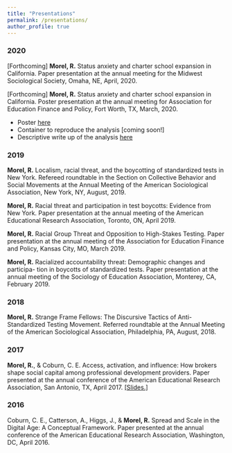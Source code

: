 ```yaml
---
title: "Presentations"
permalink: /presentations/
author_profile: true
---
```


### 2020

[Forthcoming] **Morel, R.** Status anxiety and charter school expansion in California. Paper presentation at the annual meeting for the Midwest Sociological Society, Omaha, NE, April, 2020.

[Forthcoming] **Morel, R.** Status anxiety and charter school expansion in California. Poster presentation at the annual meeting for Association for Education Finance and Policy, Fort Worth, TX, March, 2020.

- Poster [here](https://ramorel.github.io/files/aefp_poster.html)
- Container to reproduce the analysis [coming soon!]
- Descriptive write up of the analysis [here](https://ramorel.github.io/files/aefp_detailed.html)

### 2019 

**Morel, R.** Localism, racial threat, and the boycotting of standardized tests in New York. Refereed roundtable in the Section on Collective Behavior and Social Movements at the Annual Meeting of the American Sociological Association, New York, NY, August, 2019.

**Morel, R.** Racial threat and participation in test boycotts: Evidence from New York. Paper presentation at the annual meeting of the American Educational Research Association, Toronto, ON, April 2019.

**Morel, R.** Racial Group Threat and Opposition to High-Stakes Testing. Paper presentation at the annual meeting of the Association for Education Finance and Policy, Kansas City, MO, March 2019.

**Morel, R.** Racialized accountability threat: Demographic changes and participa- tion in boycotts of standardized tests. Paper presentation at the annual meeting of the Sociology of Education Association, Monterey, CA, February 2019.

### 2018
**Morel, R.** Strange Frame Fellows: The Discursive Tactics of
Anti-Standardized Testing Movement. Referred roundtable at the Annual Meeting of the American Sociological Association, Philadelphia, PA, August, 2018.

### 2017 
**Morel, R.**, & Coburn, C. E. Access, activation, and influence: How brokers shape social capital among professional development providers. Paper presented at the annual conference of the American Educational Research Association, San Antonio, TX, April 2017. [[Slides.]](http://ramorel.github.io/files/AERA_2017.pdf)

### 2016
Coburn, C. E., Catterson, A., Higgs, J., & **Morel, R.** Spread
and Scale in the Digital Age: A Conceptual Framework. Paper presented at the annual conference of the American Educational Research Association, Washington, DC, April 2016.
